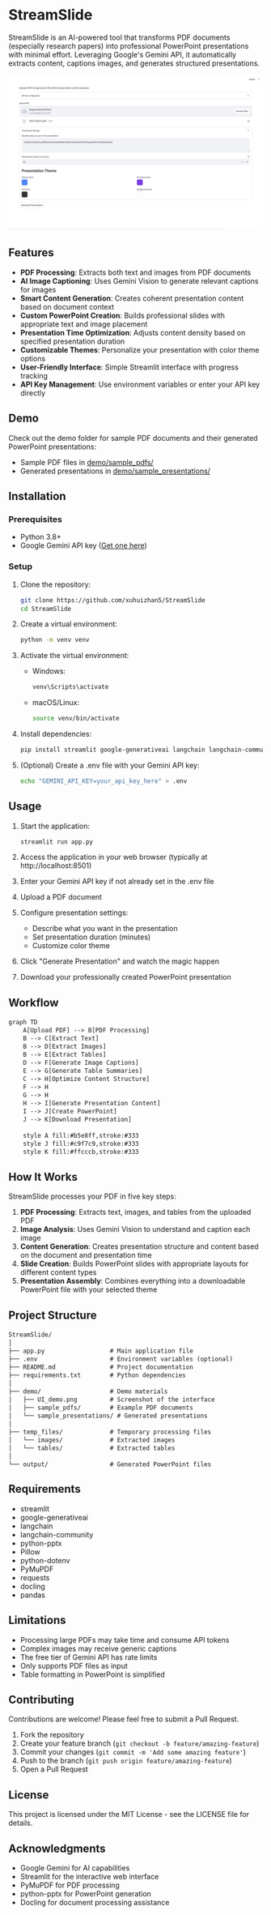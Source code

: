 # StreamSlide

StreamSlide is an AI-powered tool that transforms PDF documents (especially research papers) into professional PowerPoint presentations with minimal effort. Leveraging Google's Gemini API, it automatically extracts content, captions images, and generates structured presentations.

![StreamSlide UI Demo](./demo/UI_demo.png)

## Features

- **PDF Processing**: Extracts both text and images from PDF documents
- **AI Image Captioning**: Uses Gemini Vision to generate relevant captions for images
- **Smart Content Generation**: Creates coherent presentation content based on document context
- **Custom PowerPoint Creation**: Builds professional slides with appropriate text and image placement
- **Presentation Time Optimization**: Adjusts content density based on specified presentation duration
- **Customizable Themes**: Personalize your presentation with color theme options
- **User-Friendly Interface**: Simple Streamlit interface with progress tracking
- **API Key Management**: Use environment variables or enter your API key directly

## Demo

Check out the demo folder for sample PDF documents and their generated PowerPoint presentations:

- Sample PDF files in [demo/sample_pdfs/](/demo/sample_pdfs/)
- Generated presentations in [demo/sample_presentations/](/demo/sample_presentations/)

## Installation

### Prerequisites

- Python 3.8+
- Google Gemini API key ([Get one here](https://ai.google.dev/))

### Setup

1. Clone the repository:

   ```bash
   git clone https://github.com/xuhuizhan5/StreamSlide
   cd StreamSlide
   ```
2. Create a virtual environment:

   ```bash
   python -m venv venv
   ```
3. Activate the virtual environment:

   - Windows:
     ```bash
     venv\Scripts\activate
     ```
   - macOS/Linux:
     ```bash
     source venv/bin/activate
     ```
4. Install dependencies:

   ```bash
   pip install streamlit google-generativeai langchain langchain-community pypdf python-pptx Pillow python-dotenv PyMuPDF requests docling pandas
   ```
5. (Optional) Create a .env file with your Gemini API key:

   ```bash
   echo "GEMINI_API_KEY=your_api_key_here" > .env
   ```

## Usage

1. Start the application:

   ```bash
   streamlit run app.py
   ```
2. Access the application in your web browser (typically at http://localhost:8501)
3. Enter your Gemini API key if not already set in the .env file
4. Upload a PDF document
5. Configure presentation settings:

   - Describe what you want in the presentation
   - Set presentation duration (minutes)
   - Customize color theme
6. Click "Generate Presentation" and watch the magic happen
7. Download your professionally created PowerPoint presentation

## Workflow

```mermaid
graph TD
    A[Upload PDF] --> B[PDF Processing]
    B --> C[Extract Text]
    B --> D[Extract Images]
    B --> E[Extract Tables]
    D --> F[Generate Image Captions]
    E --> G[Generate Table Summaries]
    C --> H[Optimize Content Structure]
    F --> H
    G --> H
    H --> I[Generate Presentation Content]
    I --> J[Create PowerPoint]
    J --> K[Download Presentation]
  
    style A fill:#b5e8ff,stroke:#333
    style J fill:#c9f7c9,stroke:#333
    style K fill:#ffcccb,stroke:#333
```

## How It Works

StreamSlide processes your PDF in five key steps:

1. **PDF Processing**: Extracts text, images, and tables from the uploaded PDF
2. **Image Analysis**: Uses Gemini Vision to understand and caption each image
3. **Content Generation**: Creates presentation structure and content based on the document and presentation time
4. **Slide Creation**: Builds PowerPoint slides with appropriate layouts for different content types
5. **Presentation Assembly**: Combines everything into a downloadable PowerPoint file with your selected theme

## Project Structure

```
StreamSlide/
│
├── app.py                  # Main application file
├── .env                    # Environment variables (optional)
├── README.md               # Project documentation
├── requirements.txt        # Python dependencies
│
├── demo/                   # Demo materials
│   ├── UI_demo.png         # Screenshot of the interface
│   ├── sample_pdfs/        # Example PDF documents
│   └── sample_presentations/ # Generated presentations
│
├── temp_files/             # Temporary processing files
│   └── images/             # Extracted images
│   └── tables/             # Extracted tables
│
└── output/                 # Generated PowerPoint files
```

## Requirements

- streamlit
- google-generativeai
- langchain
- langchain-community
- python-pptx
- Pillow
- python-dotenv
- PyMuPDF
- requests
- docling
- pandas

## Limitations

- Processing large PDFs may take time and consume API tokens
- Complex images may receive generic captions
- The free tier of Gemini API has rate limits
- Only supports PDF files as input
- Table formatting in PowerPoint is simplified

## Contributing

Contributions are welcome! Please feel free to submit a Pull Request.

1. Fork the repository
2. Create your feature branch (`git checkout -b feature/amazing-feature`)
3. Commit your changes (`git commit -m 'Add some amazing feature'`)
4. Push to the branch (`git push origin feature/amazing-feature`)
5. Open a Pull Request

## License

This project is licensed under the MIT License - see the LICENSE file for details.

## Acknowledgments

- Google Gemini for AI capabilities
- Streamlit for the interactive web interface
- PyMuPDF for PDF processing
- python-pptx for PowerPoint generation
- Docling for document processing assistance
